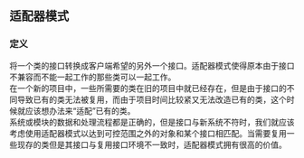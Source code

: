 ## 适配器模式  

### 定义  
将一个类的接口转换成客户端希望的另外一个接口。适配器模式使得原本由于接口不兼容而不能一起工作的那些类可以一起工作。  
在一个新的项目中，一些所需要的类在旧的项目中就已经存在，但是由于接口的不同导致已有的类无法被复用，而由于项目时间比较紧又无法改造已有的类，这个时候就应该想办法来“适配”已有的类。  
系统或模块的数据和处理流程都是正确的，但是接口与新系统不符时，我们就应该考虑使用适配器模式以达到可控范围之外的对象和某个接口相匹配。当需要复用一些现存的类但是其接口与复用接口环境不一致时，适配器模式拥有很高的价值。  


